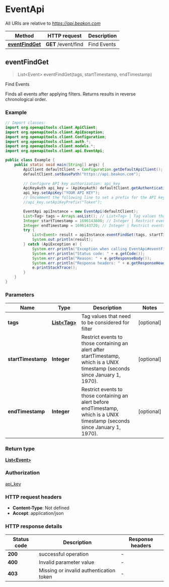 # EventApi

All URIs are relative to *https://api.beakon.com*

| Method | HTTP request | Description |
|------------- | ------------- | -------------|
| [**eventFindGet**](EventApi.md#eventFindGet) | **GET** /event/find | Find Events |



## eventFindGet

> List&lt;Event&gt; eventFindGet(tags, startTimestamp, endTimestamp)

Find Events

Finds all events after applying filters. Returns results in reverse chronological order.

### Example

```java
// Import classes:
import org.openapitools.client.ApiClient;
import org.openapitools.client.ApiException;
import org.openapitools.client.Configuration;
import org.openapitools.client.auth.*;
import org.openapitools.client.models.*;
import org.openapitools.client.api.EventApi;

public class Example {
    public static void main(String[] args) {
        ApiClient defaultClient = Configuration.getDefaultApiClient();
        defaultClient.setBasePath("https://api.beakon.com");
        
        // Configure API key authorization: api_key
        ApiKeyAuth api_key = (ApiKeyAuth) defaultClient.getAuthentication("api_key");
        api_key.setApiKey("YOUR API KEY");
        // Uncomment the following line to set a prefix for the API key, e.g. "Token" (defaults to null)
        //api_key.setApiKeyPrefix("Token");

        EventApi apiInstance = new EventApi(defaultClient);
        List<Tag> tags = Arrays.asList(); // List<Tag> | Tag values that need to be considered for filter
        Integer startTimestamp = 1696143600; // Integer | Restrict events to those containing an alert after startTimestamp, which is a UNIX timestamp (seconds since January 1, 1970).
        Integer endTimestamp = 1696143720; // Integer | Restrict events to those containing an alert before endTimestamp, which is a UNIX timestamp (seconds since January 1, 1970).
        try {
            List<Event> result = apiInstance.eventFindGet(tags, startTimestamp, endTimestamp);
            System.out.println(result);
        } catch (ApiException e) {
            System.err.println("Exception when calling EventApi#eventFindGet");
            System.err.println("Status code: " + e.getCode());
            System.err.println("Reason: " + e.getResponseBody());
            System.err.println("Response headers: " + e.getResponseHeaders());
            e.printStackTrace();
        }
    }
}
```

### Parameters


| Name | Type | Description  | Notes |
|------------- | ------------- | ------------- | -------------|
| **tags** | [**List&lt;Tag&gt;**](Tag.md)| Tag values that need to be considered for filter | [optional] |
| **startTimestamp** | **Integer**| Restrict events to those containing an alert after startTimestamp, which is a UNIX timestamp (seconds since January 1, 1970). | [optional] |
| **endTimestamp** | **Integer**| Restrict events to those containing an alert before endTimestamp, which is a UNIX timestamp (seconds since January 1, 1970). | [optional] |

### Return type

[**List&lt;Event&gt;**](Event.md)

### Authorization

[api_key](../README.md#api_key)

### HTTP request headers

- **Content-Type**: Not defined
- **Accept**: application/json


### HTTP response details
| Status code | Description | Response headers |
|-------------|-------------|------------------|
| **200** | successful operation |  -  |
| **400** | Invalid parameter value |  -  |
| **403** | Missing or invalid authentication token |  -  |

